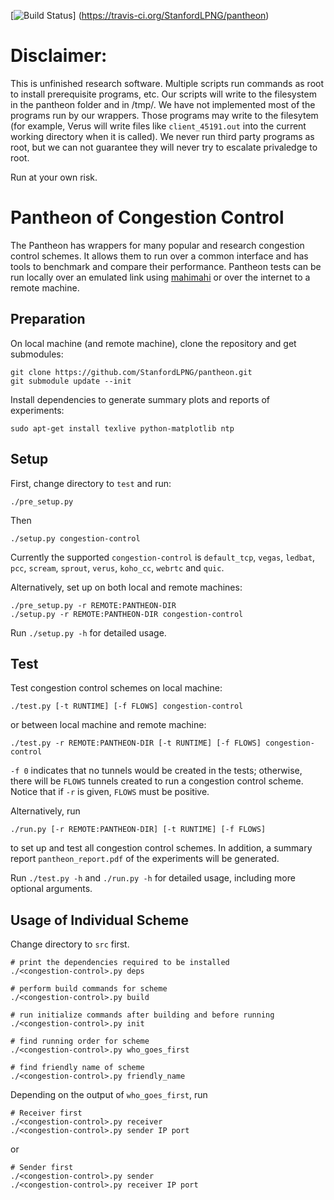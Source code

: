 [![Build Status](https://travis-ci.org/StanfordLPNG/pantheon.svg?branch=master)]
(https://travis-ci.org/StanfordLPNG/pantheon)

# Disclaimer:
This is unfinished research software. Multiple scripts run commands as root to install prerequisite programs, etc. Our scripts will write to the filesystem in the pantheon folder and in /tmp/. We have not implemented most of the programs run by our wrappers. Those programs may write to the filesytem (for example, Verus will write files like `client_45191.out` into the current working directory when it is called). We never run third party programs as root, but we can not guarantee they will never try to escalate privaledge to root.

Run at your own risk.

# Pantheon of Congestion Control
The Pantheon has wrappers for many popular and research congestion control schemes. It allows them to run over a common interface and has tools to benchmark and compare their performance.
Pantheon tests can be run locally over an emulated link using [mahimahi](http://mahimahi.mit.edu/) or over the internet to a remote machine.

## Preparation
On local machine (and remote machine), clone the repository and get submodules:

```
git clone https://github.com/StanfordLPNG/pantheon.git
git submodule update --init
```

Install dependencies to generate summary plots and reports of experiments:

```
sudo apt-get install texlive python-matplotlib ntp
```

## Setup
First, change directory to `test` and run:

```
./pre_setup.py
```

Then

```
./setup.py congestion-control
```

Currently the supported `congestion-control` is `default_tcp`, `vegas`,
`ledbat`, `pcc`, `scream`, `sprout`, `verus`, `koho_cc`, `webrtc` and `quic`.

Alternatively, set up on both local and remote machines:

```
./pre_setup.py -r REMOTE:PANTHEON-DIR
./setup.py -r REMOTE:PANTHEON-DIR congestion-control
```

Run `./setup.py -h` for detailed usage.

## Test
Test congestion control schemes on local machine:

```
./test.py [-t RUNTIME] [-f FLOWS] congestion-control
```

or between local machine and remote machine:

```
./test.py -r REMOTE:PANTHEON-DIR [-t RUNTIME] [-f FLOWS] congestion-control
```

`-f 0` indicates that no tunnels would be created in the tests; otherwise,
there will be `FLOWS` tunnels created to run a congestion control scheme.
Notice that if `-r` is given, `FLOWS` must be positive.

Alternatively, run

```
./run.py [-r REMOTE:PANTHEON-DIR] [-t RUNTIME] [-f FLOWS]
```

to set up and test all congestion control schemes. In addition, a summary
report `pantheon_report.pdf` of the experiments will be generated.

Run `./test.py -h` and `./run.py -h` for detailed usage, including more
optional arguments.

## Usage of Individual Scheme
Change directory to `src` first.

```
# print the dependencies required to be installed
./<congestion-control>.py deps

# perform build commands for scheme
./<congestion-control>.py build

# run initialize commands after building and before running
./<congestion-control>.py init

# find running order for scheme
./<congestion-control>.py who_goes_first

# find friendly name of scheme
./<congestion-control>.py friendly_name
```

Depending on the output of `who_goes_first`, run

```
# Receiver first
./<congestion-control>.py receiver
./<congestion-control>.py sender IP port
```

or

```
# Sender first
./<congestion-control>.py sender
./<congestion-control>.py receiver IP port
```

